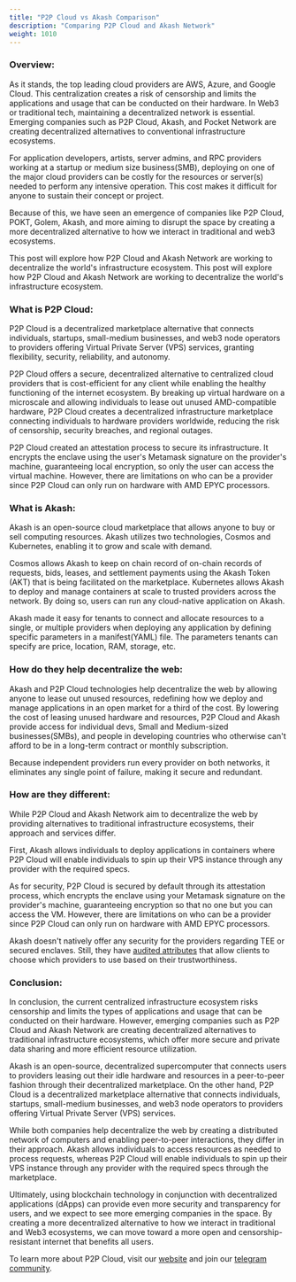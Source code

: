 ```yaml
---
title: "P2P Cloud vs Akash Comparison"
description: "Comparing P2P Cloud and Akash Network"
weight: 1010
---
```


### Overview:
As it stands, the top leading cloud providers are AWS, Azure, and Google Cloud. This centralization creates a risk of censorship and limits the applications and usage that can be conducted on their hardware. In Web3 or traditional tech, maintaining a decentralized network is essential. Emerging companies such as P2P Cloud, Akash, and Pocket Network are creating decentralized alternatives to conventional infrastructure ecosystems.

For application developers, artists, server admins, and RPC providers working at a startup or medium size business(SMB), deploying on one of the major cloud providers can be costly for the resources or server(s) needed to perform any intensive operation. This cost makes it difficult for anyone to sustain their concept or project.

Because of this, we have seen an emergence of companies like P2P Cloud, POKT, Golem, Akash, and more aiming to disrupt the space by creating a more decentralized alternative to how we interact in traditional and web3 ecosystems.  

This post will explore how P2P Cloud and Akash Network are working to decentralize the world's infrastructure ecosystem. This post will explore how P2P Cloud and Akash Network are working to decentralize the world's infrastructure ecosystem.

### What is P2P Cloud:
P2P Cloud is a decentralized marketplace alternative that connects individuals, startups, small-medium businesses, and web3 node operators to providers offering Virtual Private Server (VPS) services, granting flexibility, security, reliability, and autonomy.

P2P Cloud offers a secure, decentralized alternative to centralized cloud providers that is cost-efficient for any client while enabling the healthy functioning of the internet ecosystem. By breaking up virtual hardware on a microscale and allowing individuals to lease out unused AMD-compatible hardware, P2P Cloud creates a decentralized infrastructure marketplace connecting individuals to hardware providers worldwide, reducing the risk of censorship, security breaches, and regional outages.

P2P Cloud created an attestation process to secure its infrastructure. It encrypts the enclave using the user's Metamask signature on the provider's machine, guaranteeing local encryption, so only the user can access the virtual machine. However, there are limitations on who can be a provider since P2P Cloud can only run on hardware with AMD EPYC processors. 

### What is Akash: 
Akash is an open-source cloud marketplace that allows anyone to buy or sell computing resources. Akash utilizes two technologies, Cosmos and Kubernetes, enabling it to grow and scale with demand.

Cosmos allows Akash to keep on chain record of on-chain records of requests, bids, leases, and settlement payments using the Akash Token (AKT) that is being facilitated on the marketplace. Kubernetes allows Akash to deploy and manage containers at scale to trusted providers across the network. By doing so, users can run any cloud-native application on Akash.

Akash made it easy for tenants to connect and allocate resources to a single, or multiple providers when deploying any application by defining specific parameters in a manifest(YAML) file. The parameters tenants can specify are price, location, RAM, storage, etc. 

### How do they help decentralize the web:

Akash and P2P Cloud technologies help decentralize the web by allowing anyone to lease out unused resources, redefining how we deploy and manage applications in an open market for a third of the cost. By lowering the cost of leasing unused hardware and resources, P2P Cloud and Akash provide access for individual devs, Small and Medium-sized businesses(SMBs), and people in developing countries who otherwise can't afford to be in a long-term contract or monthly subscription.   

Because independent providers run every provider on both networks, it eliminates any single point of failure, making it secure and redundant. 

### How are they different:
While P2P Cloud and Akash Network aim to decentralize the web by providing alternatives to traditional infrastructure ecosystems, their approach and services differ.

First, Akash allows individuals to deploy applications in containers where P2P Cloud will enable individuals to spin up their VPS instance through any provider with the required specs.

As for security, P2P Cloud is secured by default through its attestation process, which encrypts the enclave using your Metamask signature on the provider's machine, guaranteeing encryption so that no one but you can access the VM. However, there are limitations on who can be a provider since P2P Cloud can only run on hardware with AMD EPYC processors.

Akash doesn't natively offer any security for the providers regarding TEE or secured enclaves. Still, they have [audited attributes](https://docs.akash.network/providers/akash-audited-attributes) that allow clients to choose which providers to use based on their trustworthiness. 

### Conclusion:
In conclusion, the current centralized infrastructure ecosystem risks censorship and limits the types of applications and usage that can be conducted on their hardware. However, emerging companies such as P2P Cloud and Akash Network are creating decentralized alternatives to traditional infrastructure ecosystems, which offer more secure and private data sharing and more efficient resource utilization.

Akash is an open-source, decentralized supercomputer that connects users to providers leasing out their idle hardware and resources in a peer-to-peer fashion through their decentralized marketplace. On the other hand, P2P Cloud is a decentralized marketplace alternative that connects individuals, startups, small-medium businesses, and web3 node operators to providers offering Virtual Private Server (VPS) services.

While both companies help decentralize the web by creating a distributed network of computers and enabling peer-to-peer interactions, they differ in their approach. Akash allows individuals to access resources as needed to process requests, whereas P2P Cloud will enable individuals to spin up their VPS instance through any provider with the required specs through the marketplace.

Ultimately, using blockchain technology in conjunction with decentralized applications (dApps) can provide even more security and transparency for users, and we expect to see more emerging companies in the space. By creating a more decentralized alternative to how we interact in traditional and Web3 ecosystems, we can move toward a more open and censorship-resistant internet that benefits all users.  

To learn more about P2P Cloud, visit our [website](https://P2Pcloud.io/) and join our [telegram community](https://t.me/P2Pcloud).